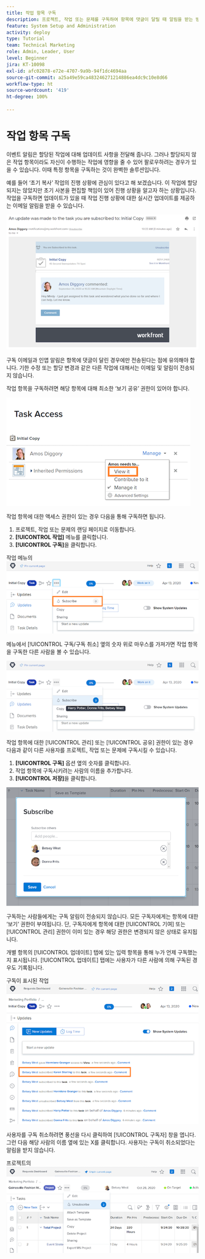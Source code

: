```yaml
---
title: 작업 항목 구독
description: 프로젝트, 작업 또는 문제를 구독하여 항목에 댓글이 달릴 때 알림을 받는 방법을 알아봅니다.
feature: System Setup and Administration
activity: deploy
type: Tutorial
team: Technical Marketing
role: Admin, Leader, User
level: Beginner
jira: KT-10098
exl-id: afc02878-e72e-4707-9a9b-94f1dc4694aa
source-git-commit: a25a49e59ca483246271214886ea4dc9c10e8d66
workflow-type: ht
source-wordcount: '419'
ht-degree: 100%

---
```


# 작업 항목 구독

이벤트 알림은 할당된 작업에 대해 업데이트 사항을 전달해 줍니다. 그러나 할당되지 않은 작업 항목이라도 자신이 수행하는 작업에 영향을 줄 수 있어 팔로우하려는 경우가 있을 수 있습니다. 이때 특정 항목을 구독하는 것이 완벽한 솔루션입니다.

예를 들어 ‘초기 복사’ 작업의 진행 상황에 관심이 있다고 해 보겠습니다. 이 작업에 할당되지는 않았지만 초기 사본을 편집할 책임이 있어 진행 상황을 알고자 하는 상황입니다. 작업을 구독하면 업데이트가 있을 때 작업 진행 상황에 대한 실시간 업데이트를 제공하는 이메일 알림을 받을 수 있습니다.

![작업 구독의 이메일](assets/admin-fund-user-notifications-10.png)

구독 이메일과 인앱 알림은 항목에 댓글이 달린 경우에만 전송된다는 점에 유의해야 합니다. 기한 수정 또는 할당 변경과 같은 다른 작업에 대해서는 이메일 및 알림이 전송되지 않습니다.

작업 항목을 구독하려면 해당 항목에 대해 최소한 ‘보기 공유’ 권한이 있어야 합니다.

![[!UICONTROL 작업 액세스] 창](assets/admin-fund-user-notifications-11.png)

작업 항목에 대한 액세스 권한이 있는 경우 다음을 통해 구독하면 됩니다.

1. 프로젝트, 작업 또는 문제의 랜딩 페이지로 이동합니다.
1. **[!UICONTROL 작업]** 메뉴를 클릭합니다.
1. **[!UICONTROL 구독]**&#x200B;을 클릭합니다.

작업 메뉴의 ![[!UICONTROL 구독] 옵션](assets/admin-fund-user-notifications-12.png)

메뉴에서 [!UICONTROL 구독/구독 취소] 옆의 숫자 위로 마우스를 가져가면 작업 항목을 구독한 다른 사람을 볼 수 있습니다.

![누가 구독했는지 보여 주는 작업 메뉴](assets/admin-fund-user-notifications-13.png)

작업 항목에 대한 [!UICONTROL 관리] 또는 [!UICONTROL 공유] 권한이 있는 경우 다음과 같이 다른 사용자를 프로젝트, 작업 또는 문제에 구독시킬 수 있습니다.

1. **[!UICONTROL 구독]** 옵션 옆의 숫자를 클릭합니다.
1. 작업 항목에 구독시키려는 사람의 이름을 추가합니다.
1. **[!UICONTROL 저장]**&#x200B;을 클릭합니다.

![[!UICONTROL 구독] 창](assets/admin-fund-user-notifications-15.png)

구독하는 사람들에게는 구독 알림이 전송되지 않습니다. 모든 구독자에게는 항목에 대한 ‘보기’ 권한이 부여됩니다. 단, 구독자에게 항목에 대한 [!UICONTROL 기여] 또는 [!UICONTROL 관리] 권한이 이미 있는 경우 해당 권한은 변경되지 않은 상태로 유지됩니다.

개별 항목의 [!UICONTROL 업데이트] 탭에 있는 입력 항목을 통해 누가 언제 구독했는지 표시됩니다. [!UICONTROL 업데이트] 탭에는 사용자가 다른 사람에 의해 구독된 경우도 기록됩니다.

구독이 표시된 작업 ![[!UICONTROL 업데이트] 페이지](assets/admin-fund-user-notifications-16.png)

사용자를 구독 취소하려면 풍선을 다시 클릭하여 [!UICONTROL 구독자] 창을 엽니다. 그런 다음 해당 사람의 이름 옆에 있는 X를 클릭합니다. 사용자는 구독이 취소되었다는 알림을 받지 않습니다.

프로젝트의 ![[!UICONTROL 구독 취소] 메뉴 옵션](assets/admin-fund-user-notifications-14.png)

<!---
learn more URL: Subscribe to items in Workfront
--->
